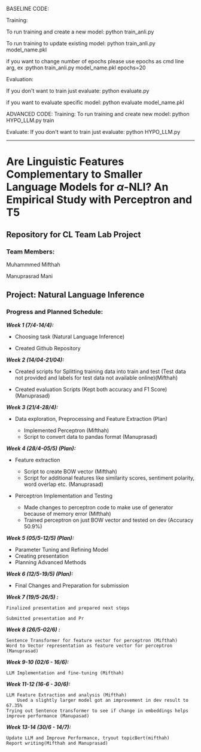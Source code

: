 BASELINE CODE:

Training:

To run training and create a new model: 	python train_anli.py 

To run training to update existing model:	python train_anli.py model_name.pkl

if you want to change number of epochs please use epochs as cmd line arg, ex :python train_anli.py model_name.pkl epochs=20


Evaluation:

If you don't want to train just evaluate:	python evaluate.py

if you want to evaluate specific model:		python evaluate model_name.pkl




ADVANCED CODE:
Training: 
To run training and create new model:   python HYPO_LLM.py train

Evaluate:
If you don't want to train just evaluate: python HYPO_LLM.py



---

# Are Linguistic Features Complementary to Smaller Language Models for $\alpha$-NLI? An Empirical Study with Perceptron and T5
## Repository for CL Team Lab Project

### Team Members:

Muhammmed Mifthah

Manuprasrad Mani

**Project: Natural Language Inference**
---
### Progress and Planned Schedule:

*__Week 1 (7/4-14/4):__*

* Choosing task (Natural Language Inference)

* Created Github Repository

*__Week 2 (14/04-21/04):__* 

* Created scripts for Splitting training data into train and test (Test data not provided and labels for test data not available online)(Mifthah)

* Created evaluation Scripts (Kept both accuracy and F1 Score)(Manuprasad)


*__Week 3 (21/4-28/4):__* 

* Data exploration, Preprocessing and Feature Extraction (Plan)

    * Implemented Perceptron (Mifthah)
    * Script to convert data to pandas format (Manuprasad)


*__Week 4 (28/4-05/5) (Plan):__* 

*  Feature extraction
  
   * Script to create BOW vector (Mifthah)
   * Script for additional features like similarity scores, sentiment polarity, word overlap etc. (Manuprasad)

* Perceptron Implementation and Testing
  
  * Made changes to perceptron code to make use of generator because of memory error (Mifthah)
  * Trained perceptron on just BOW vector and tested on dev (Accuracy 50.9%)


*__Week 5 (05/5-12/5) (Plan):__* 

* Parameter Tuning and Refining Model
* Creating presentation
* Planning Advanced Methods


*__Week 6 (12/5-19/5) (Plan):__* 

* Final Changes and Preparation for submission

*__Week 7 (19/5-26/5) :__*

    Finalized presentation and prepared next steps

    Submitted presentation and Pr

*__Week 8 (26/5-02/6) :__*

    Sentence Transformer for feature vector for perceptron (Mifthah)
    Word to Vector representation as feature vector for perceptron (Manuprasad)

*__Week 9-10 (02/6 - 16/6):__*

    LLM Implementation and fine-tuning (Mifthah)

*__Week 11-12 (16-6 - 30/6):__*

    LLM Feature Extraction and analysis (Mifthah)
        Used a slightly larger model got an improvement in dev result to 67.35%
    Trying out Sentence transformer to see if change in embeddings helps improve performance (Manupasad)

*__Week 13-14 (30/6 - 14/7):__*

    Update LLM and Improve Performance, tryout topicBert(mifthah)
    Report writing(Mifthah and Manuprasad)



